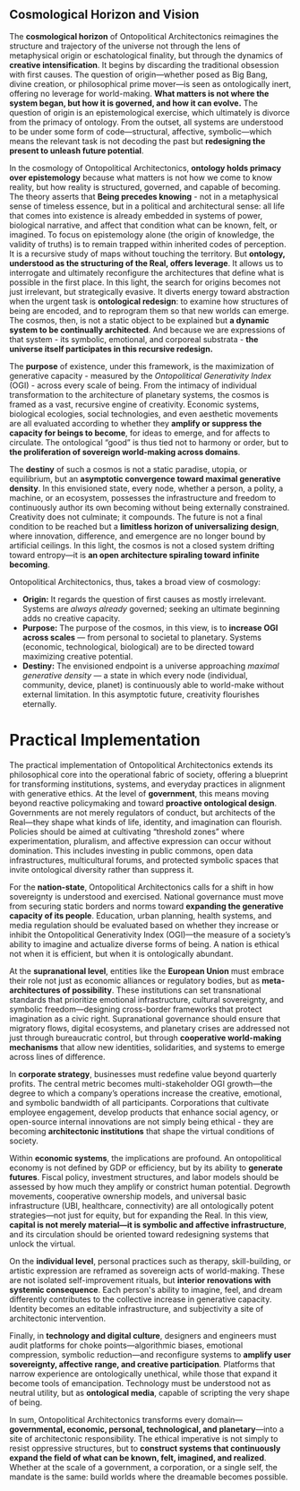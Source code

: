 ## **Cosmological Horizon and Vision**

The **cosmological horizon** of Ontopolitical Architectonics reimagines the structure and trajectory of the universe not through the lens of metaphysical origin or eschatological finality, but through the dynamics of **creative intensification**. It begins by discarding the traditional obsession with first causes. The question of origin—whether posed as Big Bang, divine creation, or philosophical prime mover—is seen as ontologically inert, offering no leverage for world-making. **What matters is not where the system began, but how it is governed, and how it can evolve.** The question of origin is an epistemological exercise, which ultimately is divorce from the primacy of ontology. From the outset, all systems are understood to be under some form of code—structural, affective, symbolic—which means the relevant task is not decoding the past but **redesigning the present to unleash future potential**.

In the cosmology of Ontopolitical Architectonics, **ontology holds primacy over epistemology** because what matters is not how we come to know reality, but how reality is structured, governed, and capable of becoming. The theory asserts that **Being precedes knowing** - not in a metaphysical sense of timeless essence, but in a political and architectural sense: all life that comes into existence is already embedded in systems of power, biological narrative, and affect that condition what can be known, felt, or imagined. To focus on epistemology alone (the origin of knowledge, the validity of truths) is to remain trapped within inherited codes of perception. It is a recursive study of maps without touching the territory. But **ontology, understood as the structuring of the Real, offers leverage**. It allows us to interrogate and ultimately reconfigure the architectures that define what is possible in the first place. In this light, the search for origins becomes not just irrelevant, but strategically evasive. It diverts energy toward abstraction when the urgent task is **ontological redesign**: to examine how structures of being are encoded, and to reprogram them so that new worlds can emerge. The cosmos, then, is not a static object to be explained but **a dynamic system to be continually architected**. And because we are expressions of that system - its symbolic, emotional, and corporeal substrata - **the universe itself participates in this recursive redesign.**

The **purpose** of existence, under this framework, is the maximization of generative capacity - measured by the _Ontopolitical Generativity Index_ (OGI) - across every scale of being. From the intimacy of individual transformation to the architecture of planetary systems, the cosmos is framed as a vast, recursive engine of creativity. Economic systems, biological ecologies, social technologies, and even aesthetic movements are all evaluated according to whether they **amplify or suppress the capacity for beings to become**, for ideas to emerge, and for affects to circulate. The ontological “good” is thus tied not to harmony or order, but to **the proliferation of sovereign world-making across domains**.

The **destiny** of such a cosmos is not a static paradise, utopia, or equilibrium, but an **asymptotic convergence toward maximal generative density**. In this envisioned state, every node, whether a person, a polity, a machine, or an ecosystem, possesses the infrastructure and freedom to continuously author its own becoming without being externally constrained. Creativity does not culminate; it compounds. The future is not a final condition to be reached but a **limitless horizon of universalizing design**, where innovation, difference, and emergence are no longer bound by artificial ceilings. In this light, the cosmos is not a closed system drifting toward entropy—it is **an open architecture spiraling toward infinite becoming**.

Ontopolitical Architectonics, thus, takes a broad view of cosmology:

- **Origin:** It regards the question of first causes as mostly irrelevant. Systems are _always already_ governed; seeking an ultimate beginning adds no creative capacity.
- **Purpose:** The purpose of the cosmos, in this view, is to **increase OGI across scales** — from personal to societal to planetary. Systems (economic, technological, biological) are to be directed toward maximizing creative potential.
- **Destiny:** The envisioned endpoint is a universe approaching _maximal generative density_ — a state in which every node (individual, community, device, planet) is continuously able to world-make without external limitation. In this asymptotic future, creativity flourishes eternally.

# Practical Implementation

The practical implementation of Ontopolitical Architectonics extends its philosophical core into the operational fabric of society, offering a blueprint for transforming institutions, systems, and everyday practices in alignment with generative ethics. At the level of **government**, this means moving beyond reactive policymaking and toward **proactive ontological design**. Governments are not merely regulators of conduct, but architects of the Real—they shape what kinds of life, identity, and imagination can flourish. Policies should be aimed at cultivating “threshold zones” where experimentation, pluralism, and affective expression can occur without domination. This includes investing in public commons, open data infrastructures, multicultural forums, and protected symbolic spaces that invite ontological diversity rather than suppress it.

For the **nation-state**, Ontopolitical Architectonics calls for a shift in how sovereignty is understood and exercised. National governance must move from securing static borders and norms toward **expanding the generative capacity of its people**. Education, urban planning, health systems, and media regulation should be evaluated based on whether they increase or inhibit the Ontopolitical Generativity Index (OGI)—the measure of a society’s ability to imagine and actualize diverse forms of being. A nation is ethical not when it is efficient, but when it is ontologically abundant.

At the **supranational level**, entities like the **European Union** must embrace their role not just as economic alliances or regulatory bodies, but as **meta-architectures of possibility**. These institutions can set transnational standards that prioritize emotional infrastructure, cultural sovereignty, and symbolic freedom—designing cross-border frameworks that protect imagination as a civic right. Supranational governance should ensure that migratory flows, digital ecosystems, and planetary crises are addressed not just through bureaucratic control, but through **cooperative world-making mechanisms** that allow new identities, solidarities, and systems to emerge across lines of difference.

In **corporate strategy**, businesses must redefine value beyond quarterly profits. The central metric becomes multi-stakeholder OGI growth—the degree to which a company’s operations increase the creative, emotional, and symbolic bandwidth of all participants. Corporations that cultivate employee engagement, develop products that enhance social agency, or open-source internal innovations are not simply being ethical - they are becoming **architectonic institutions** that shape the virtual conditions of society.

Within **economic systems**, the implications are profound. An ontopolitical economy is not defined by GDP or efficiency, but by its ability to **generate futures**. Fiscal policy, investment structures, and labor models should be assessed by how much they amplify or constrict human potential. Degrowth movements, cooperative ownership models, and universal basic infrastructure (UBI, healthcare, connectivity) are all ontologically potent strategies—not just for equity, but for expanding the Real. In this view, **capital is not merely material—it is symbolic and affective infrastructure**, and its circulation should be oriented toward redesigning systems that unlock the virtual.

On the **individual level**, personal practices such as therapy, skill-building, or artistic expression are reframed as sovereign acts of world-making. These are not isolated self-improvement rituals, but **interior renovations with systemic consequence**. Each person's ability to imagine, feel, and dream differently contributes to the collective increase in generative capacity. Identity becomes an editable infrastructure, and subjectivity a site of architectonic intervention.

Finally, in **technology and digital culture**, designers and engineers must audit platforms for choke points—algorithmic biases, emotional compression, symbolic reduction—and reconfigure systems to **amplify user sovereignty, affective range, and creative participation**. Platforms that narrow experience are ontologically unethical, while those that expand it become tools of emancipation. Technology must be understood not as neutral utility, but as **ontological media**, capable of scripting the very shape of being.

In sum, Ontopolitical Architectonics transforms every domain—**governmental, economic, personal, technological, and planetary**—into a site of architectonic responsibility. The ethical imperative is not simply to resist oppressive structures, but to **construct systems that continuously expand the field of what can be known, felt, imagined, and realized**. Whether at the scale of a government, a corporation, or a single self, the mandate is the same: build worlds where the dreamable becomes possible.